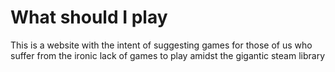 # What should I play
 This is a website with the intent of suggesting games for those of us who suffer from the ironic lack of games to play amidst the gigantic steam library
